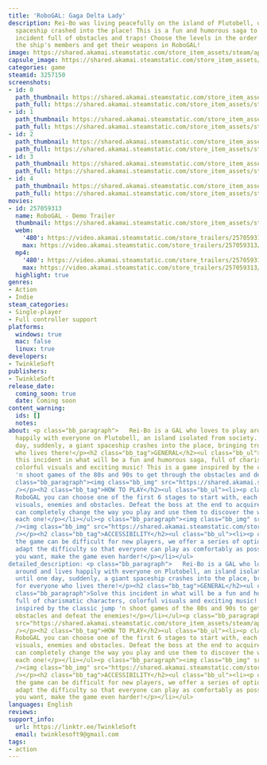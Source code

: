 ```yaml
---
title: 'RoboGAL: Gaga Delta Lady'
description: Rei-Bo was living peacefully on the island of Plutobell, until a giant
  spaceship crashed into the place! This is a fun and humorous saga to solve this
  incident full of obstacles and traps! Choose the levels in the order you want, defeat
  the ship's members and get their weapons in RoboGAL!
image: https://shared.akamai.steamstatic.com/store_item_assets/steam/apps/3257150/header.jpg?t=1729965083
capsule_image: https://shared.akamai.steamstatic.com/store_item_assets/steam/apps/3257150/951ef164df6b35c7cd5d289f199aaf84a4426601/capsule_231x87.jpg?t=1729965083
categories: game
steamid: 3257150
screenshots:
- id: 0
  path_thumbnail: https://shared.akamai.steamstatic.com/store_item_assets/steam/apps/3257150/ss_63bd41ec8416a2332563d764a71a820b7efe92e2.600x338.jpg?t=1729965083
  path_full: https://shared.akamai.steamstatic.com/store_item_assets/steam/apps/3257150/ss_63bd41ec8416a2332563d764a71a820b7efe92e2.1920x1080.jpg?t=1729965083
- id: 1
  path_thumbnail: https://shared.akamai.steamstatic.com/store_item_assets/steam/apps/3257150/ss_253afa380916c03c132fc3c7a3fc80f0d85176ad.600x338.jpg?t=1729965083
  path_full: https://shared.akamai.steamstatic.com/store_item_assets/steam/apps/3257150/ss_253afa380916c03c132fc3c7a3fc80f0d85176ad.1920x1080.jpg?t=1729965083
- id: 2
  path_thumbnail: https://shared.akamai.steamstatic.com/store_item_assets/steam/apps/3257150/ss_471993c8dcec837e4fc62eb768bfd8c5a346037e.600x338.jpg?t=1729965083
  path_full: https://shared.akamai.steamstatic.com/store_item_assets/steam/apps/3257150/ss_471993c8dcec837e4fc62eb768bfd8c5a346037e.1920x1080.jpg?t=1729965083
- id: 3
  path_thumbnail: https://shared.akamai.steamstatic.com/store_item_assets/steam/apps/3257150/ss_08b45c3f90d48290a03bb2e61edd75ffff78437d.600x338.jpg?t=1729965083
  path_full: https://shared.akamai.steamstatic.com/store_item_assets/steam/apps/3257150/ss_08b45c3f90d48290a03bb2e61edd75ffff78437d.1920x1080.jpg?t=1729965083
- id: 4
  path_thumbnail: https://shared.akamai.steamstatic.com/store_item_assets/steam/apps/3257150/ss_83d6637783f1acc80811e0955be44b6bd61f9e14.600x338.jpg?t=1729965083
  path_full: https://shared.akamai.steamstatic.com/store_item_assets/steam/apps/3257150/ss_83d6637783f1acc80811e0955be44b6bd61f9e14.1920x1080.jpg?t=1729965083
movies:
- id: 257059313
  name: RoboGAL - Demo Trailer
  thumbnail: https://shared.akamai.steamstatic.com/store_item_assets/steam/apps/257059313/1da78301acfd33892341c4caa91eb48e1f3ff68a/movie_600x337.jpg?t=1729965076
  webm:
    '480': https://video.akamai.steamstatic.com/store_trailers/257059313/movie480_vp9.webm?t=1729965076
    max: https://video.akamai.steamstatic.com/store_trailers/257059313/movie_max_vp9.webm?t=1729965076
  mp4:
    '480': https://video.akamai.steamstatic.com/store_trailers/257059313/movie480.mp4?t=1729965076
    max: https://video.akamai.steamstatic.com/store_trailers/257059313/movie_max.mp4?t=1729965076
  highlight: true
genres:
- Action
- Indie
steam_categories:
- Single-player
- Full controller support
platforms:
  windows: true
  mac: false
  linux: true
developers:
- TwinkleSoft
publishers:
- TwinkleSoft
release_date:
  coming_soon: true
  date: Coming soon
content_warning:
  ids: []
  notes:
about: <p class="bb_paragraph">   Rei-Bo is a GAL who loves to play around and lives
  happily with everyone on Plutobell, an island isolated from society... until one
  day, suddenly, a giant spaceship crashes into the place, bringing trouble for everyone
  who lives there!</p><h2 class="bb_tag">GENERAL</h2><ul class="bb_ul"><li><p class="bb_paragraph">Solve
  this incident in what will be a fun and humorous saga, full of charismatic characters,
  colorful visuals and exciting music! This is a game inspired by the classic jump
  'n shoot games of the 80s and 90s to get through the obstacles and defeat the enemies!</p></li></ul><p
  class="bb_paragraph"><img class="bb_img" src="https://shared.akamai.steamstatic.com/store_item_assets/steam/apps/3257150/extras/roborun.gif?t=1729965083"
  /></p><h2 class="bb_tag">HOW TO PLAY</h2><ul class="bb_ul"><li><p class="bb_paragraph">In
  RoboGAL you can choose one of the first 6 stages to start with, each with different
  visuals, enemies and obstacles. Defeat the boss at the end to acquire skills that
  can completely change the way you play and use them to discover the weakness of
  each one!</p></li></ul><p class="bb_paragraph"><img class="bb_img" src="https://shared.akamai.steamstatic.com/store_item_assets/steam/apps/3257150/extras/Char-WufRunin.gif?t=1729965083"
  /><img class="bb_img" src="https://shared.akamai.steamstatic.com/store_item_assets/steam/apps/3257150/extras/Kai-LoneFlying.gif?t=1729965083"
  /></p><h2 class="bb_tag">ACCESSIBILITY</h2><ul class="bb_ul"><li><p class="bb_paragraph">As
  the game can be difficult for new players, we offer a series of options that can
  adapt the difficulty so that everyone can play as comfortably as possible. Or if
  you want, make the game even harder!</p></li></ul>
detailed_description: <p class="bb_paragraph">   Rei-Bo is a GAL who loves to play
  around and lives happily with everyone on Plutobell, an island isolated from society...
  until one day, suddenly, a giant spaceship crashes into the place, bringing trouble
  for everyone who lives there!</p><h2 class="bb_tag">GENERAL</h2><ul class="bb_ul"><li><p
  class="bb_paragraph">Solve this incident in what will be a fun and humorous saga,
  full of charismatic characters, colorful visuals and exciting music! This is a game
  inspired by the classic jump 'n shoot games of the 80s and 90s to get through the
  obstacles and defeat the enemies!</p></li></ul><p class="bb_paragraph"><img class="bb_img"
  src="https://shared.akamai.steamstatic.com/store_item_assets/steam/apps/3257150/extras/roborun.gif?t=1729965083"
  /></p><h2 class="bb_tag">HOW TO PLAY</h2><ul class="bb_ul"><li><p class="bb_paragraph">In
  RoboGAL you can choose one of the first 6 stages to start with, each with different
  visuals, enemies and obstacles. Defeat the boss at the end to acquire skills that
  can completely change the way you play and use them to discover the weakness of
  each one!</p></li></ul><p class="bb_paragraph"><img class="bb_img" src="https://shared.akamai.steamstatic.com/store_item_assets/steam/apps/3257150/extras/Char-WufRunin.gif?t=1729965083"
  /><img class="bb_img" src="https://shared.akamai.steamstatic.com/store_item_assets/steam/apps/3257150/extras/Kai-LoneFlying.gif?t=1729965083"
  /></p><h2 class="bb_tag">ACCESSIBILITY</h2><ul class="bb_ul"><li><p class="bb_paragraph">As
  the game can be difficult for new players, we offer a series of options that can
  adapt the difficulty so that everyone can play as comfortably as possible. Or if
  you want, make the game even harder!</p></li></ul>
languages: English
reviews:
support_info:
  url: https://linktr.ee/TwinkleSoft
  email: twinklesoft9@gmail.com
tags:
- action
---
```


